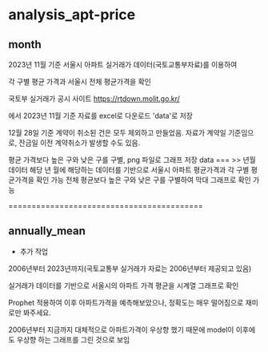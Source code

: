 # analysis_apt-price


## month

2023년 11월 기준 서울시 아파트 실거래가 데이터(국토교통부자료)를 이용하여 

각 구별 평균 가격과 서울시 전체 평균가격을 확인

국토부 실거래가 공시 사이트
https://rtdown.molit.go.kr/

에서 2023년 11월 기준 자료를 excel로 다운로드 'data'로 저장

12월 28일 기준 계약이 취소된 건은 모두 제외하고 만들었음.
자료가 계약일 기준임으로, 잔금일 이전 계약취소가 발생할 수도 있음.

평균 가격보다 높은 구와 낮은 구를 구별, png 파일로 그래프 저장
data === >> 년월 데이터
해당 년 월에 해당하는 데이터를 기반으로 서울시 아파트 평균가격과 각 구별 평균가격을 확인 가능
전체 평균보다 높은 구와 낮은 구를 구별하여 막대 그래프로 확인 가능

==========================================

## annually_mean

+ 추가 작업

2006년부터 2023년까지(국토교통부 실거래가 자료는 2006년부터 제공되고 있음)

실거래가 데이터를 기반으로 서울시의 아파트 가격 평균을 시계열 그래프로 확인

Prophet 적용하여 이후 아파트가격을 예측해보았으나, 정확도는 매우 떨어짐으로 재미로만 봐주세요.

2006년부터 지금까지 대체적으로 아파트가격이 우상향 했기 때문에 model이 이후에도 우상향 하는 그래프를 그린 것으로 보임
